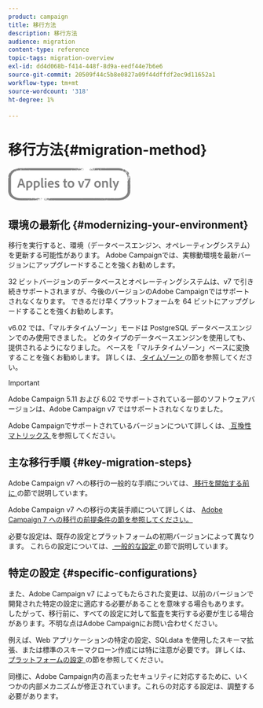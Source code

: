 ```yaml
---
product: campaign
title: 移行方法
description: 移行方法
audience: migration
content-type: reference
topic-tags: migration-overview
exl-id: dd4d068b-f414-448f-8d9a-eedf44e7b6e6
source-git-commit: 20509f44c5b8e0827a09f44dffdf2ec9d11652a1
workflow-type: tm+mt
source-wordcount: '318'
ht-degree: 1%

---
```


# 移行方法{#migration-method}

![](../../assets/v7-only.svg)

## 環境の最新化 {#modernizing-your-environment}

移行を実行すると、環境（データベースエンジン、オペレーティングシステム）を更新する可能性があります。 Adobe Campaignでは、実稼動環境を最新バージョンにアップグレードすることを強くお勧めします。

32 ビットバージョンのデータベースとオペレーティングシステムは、v7 で引き続きサポートされますが、今後のバージョンのAdobe Campaignではサポートされなくなります。 できるだけ早くプラットフォームを 64 ビットにアップグレードすることを強くお勧めします。

v6.02 では、「マルチタイムゾーン」モードは PostgreSQL データベースエンジンでのみ使用できました。 どのタイプのデータベースエンジンを使用しても、提供されるようになりました。 ベースを「マルチタイムゾーン」ベースに変換することを強くお勧めします。 詳しくは、[ タイムゾーン ](../../migration/using/general-configurations.md#time-zones) の節を参照してください。

>[!IMPORTANT]
>
>Adobe Campaign 5.11 および 6.02 でサポートされている一部のソフトウェアバージョンは、Adobe Campaign v7 ではサポートされなくなりました。
>
>Adobe Campaignでサポートされているバージョンについて詳しくは、[ 互換性マトリックス ](../../rn/using/compatibility-matrix.md) を参照してください。

## 主な移行手順 {#key-migration-steps}

Adobe Campaign v7 への移行の一般的な手順については、[ 移行を開始する前に ](../../migration/using/before-starting-migration.md) の節で説明しています。

Adobe Campaign v7 への移行の実装手順について詳しくは、 [Adobe Campaign 7 への移行の前提条件の節を参照してください。](../../migration/using/prerequisites-for-migration-to-adobe-campaign-7.md)

必要な設定は、既存の設定とプラットフォームの初期バージョンによって異なります。 これらの設定については、[ 一般的な設定 ](../../migration/using/general-configurations.md) の節で説明しています。

## 特定の設定 {#specific-configurations}

また、Adobe Campaign v7 によってもたらされた変更は、以前のバージョンで開発された特定の設定に適応する必要があることを意味する場合もあります。 したがって、移行前に、すべての設定に対して監査を実行する必要が生じる場合があります。不明な点はAdobe Campaignにお問い合わせください。

例えば、Web アプリケーションの特定の設定、SQLdata を使用したスキーマ拡張、または標準のスキーマクローン作成には特に注意が必要です。 詳しくは、[ プラットフォームの設定 ](../../migration/using/configuring-your-platform.md) の節を参照してください。

同様に、Adobe Campaign内の高まったセキュリティに対応するために、いくつかの内部メカニズムが修正されています。これらの対応する設定は、調整する必要があります。
